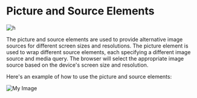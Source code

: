  # Picture and Source Elements

![h](https://user-images.githubusercontent.com/116082827/235954812-53730272-6e08-4a02-a12b-defe27de1d24.png)


The picture and source elements are used to provide alternative image sources for different screen sizes and resolutions. The picture element is used to wrap different source elements, each specifying a different image source and media query. The browser will select the appropriate image source based on the device's screen size and resolution.

Here's an example of how to use the picture and source elements:





<picture>

  <source media="(min-width: 800px)" srcset="large-image.jpg">

  <source media="(min-width: 400px)" srcset="medium-image.jpg">

  <img src="small-image.jpg" alt="My Image">

</picture>
